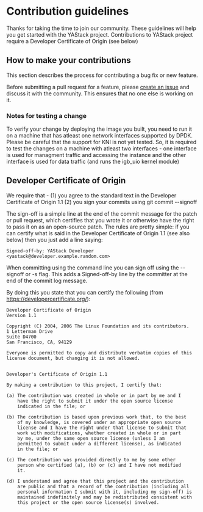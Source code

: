 # Contribution guidelines

Thanks for taking the time to join our community. 
These guidelines will help you get started with the YAStack project.
Contributions to YAStack project require a Developer Certificate of Origin (see below)

## How to make your contributions

This section describes the process for contributing a bug fix or new feature.

Before submitting a pull request for a feature, please [create an issue][1] and
discuss it with the community. This ensures that no one else is working on it.

### Notes for testing a change

To verify your change by deploying the image you built, you need to run it on
a machine that has atleast one network interfaces supported by DPDK. Please be
careful that the support for KNI is not yet tested. So, it is required to test
the changes on a machine with atleast two interfaces - one interface is used for
managment traffic and accessing the instance and the other interface is used for
data traffic (and runs the igb_uio kernel module)

## Developer Certificate of Origin

We require that -
(1) you agree to the standard text in the Developer Certificate of Origin 1.1
(2) you sign your commits using git commit --signoff

The sign-off is a simple line at the end of the commit message for the patch or
pull request, which certifies that you wrote it or otherwise have the right to 
pass it on as an open-source patch. The rules are pretty simple: if you can 
certify what is said in the Developer Certificate of Origin 1.1 (see also below) 
then you just add a line saying:

```
Signed-off-by: YAStack Developer <yastack@developer.example.random.com>
```

When committing using the command line you can sign off using the --signoff 
or -s flag. This adds a Signed-off-by line by the committer at the end of the 
commit log message.

By doing this you state that you can certify the following (from https://developercertificate.org/):

```
Developer Certificate of Origin
Version 1.1

Copyright (C) 2004, 2006 The Linux Foundation and its contributors.
1 Letterman Drive
Suite D4700
San Francisco, CA, 94129

Everyone is permitted to copy and distribute verbatim copies of this
license document, but changing it is not allowed.


Developer's Certificate of Origin 1.1

By making a contribution to this project, I certify that:

(a) The contribution was created in whole or in part by me and I
    have the right to submit it under the open source license
    indicated in the file; or

(b) The contribution is based upon previous work that, to the best
    of my knowledge, is covered under an appropriate open source
    license and I have the right under that license to submit that
    work with modifications, whether created in whole or in part
    by me, under the same open source license (unless I am
    permitted to submit under a different license), as indicated
    in the file; or

(c) The contribution was provided directly to me by some other
    person who certified (a), (b) or (c) and I have not modified
    it.

(d) I understand and agree that this project and the contribution
    are public and that a record of the contribution (including all
    personal information I submit with it, including my sign-off) is
    maintained indefinitely and may be redistributed consistent with
    this project or the open source license(s) involved.
```

[1]: https://github.com/saaras-io/yastack/issues
